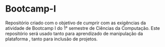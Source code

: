 # Bootcamp-I
Repositório criado com o objetivo de cumprir com as exigências da atividade de Bootcamp I do 1° semestre de Ciências da Computação. Este repositório será usado tanto para aprendizado de manipulação da plataforma , tanto para inclusão de projetos. 
